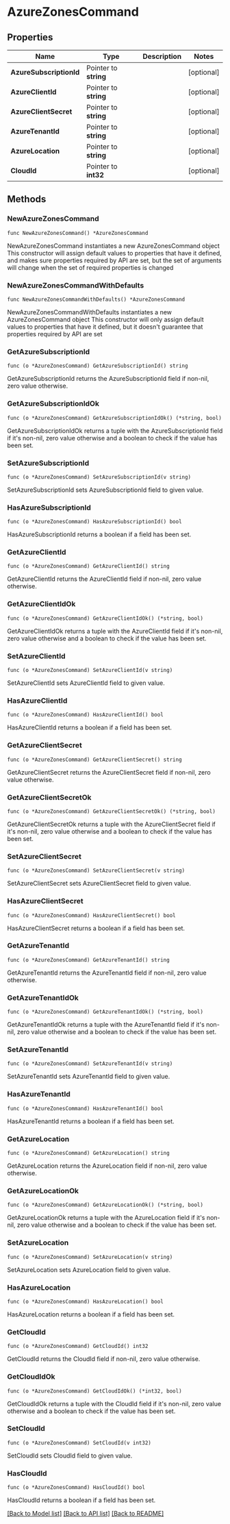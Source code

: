 # AzureZonesCommand

## Properties

Name | Type | Description | Notes
------------ | ------------- | ------------- | -------------
**AzureSubscriptionId** | Pointer to **string** |  | [optional] 
**AzureClientId** | Pointer to **string** |  | [optional] 
**AzureClientSecret** | Pointer to **string** |  | [optional] 
**AzureTenantId** | Pointer to **string** |  | [optional] 
**AzureLocation** | Pointer to **string** |  | [optional] 
**CloudId** | Pointer to **int32** |  | [optional] 

## Methods

### NewAzureZonesCommand

`func NewAzureZonesCommand() *AzureZonesCommand`

NewAzureZonesCommand instantiates a new AzureZonesCommand object
This constructor will assign default values to properties that have it defined,
and makes sure properties required by API are set, but the set of arguments
will change when the set of required properties is changed

### NewAzureZonesCommandWithDefaults

`func NewAzureZonesCommandWithDefaults() *AzureZonesCommand`

NewAzureZonesCommandWithDefaults instantiates a new AzureZonesCommand object
This constructor will only assign default values to properties that have it defined,
but it doesn't guarantee that properties required by API are set

### GetAzureSubscriptionId

`func (o *AzureZonesCommand) GetAzureSubscriptionId() string`

GetAzureSubscriptionId returns the AzureSubscriptionId field if non-nil, zero value otherwise.

### GetAzureSubscriptionIdOk

`func (o *AzureZonesCommand) GetAzureSubscriptionIdOk() (*string, bool)`

GetAzureSubscriptionIdOk returns a tuple with the AzureSubscriptionId field if it's non-nil, zero value otherwise
and a boolean to check if the value has been set.

### SetAzureSubscriptionId

`func (o *AzureZonesCommand) SetAzureSubscriptionId(v string)`

SetAzureSubscriptionId sets AzureSubscriptionId field to given value.

### HasAzureSubscriptionId

`func (o *AzureZonesCommand) HasAzureSubscriptionId() bool`

HasAzureSubscriptionId returns a boolean if a field has been set.

### GetAzureClientId

`func (o *AzureZonesCommand) GetAzureClientId() string`

GetAzureClientId returns the AzureClientId field if non-nil, zero value otherwise.

### GetAzureClientIdOk

`func (o *AzureZonesCommand) GetAzureClientIdOk() (*string, bool)`

GetAzureClientIdOk returns a tuple with the AzureClientId field if it's non-nil, zero value otherwise
and a boolean to check if the value has been set.

### SetAzureClientId

`func (o *AzureZonesCommand) SetAzureClientId(v string)`

SetAzureClientId sets AzureClientId field to given value.

### HasAzureClientId

`func (o *AzureZonesCommand) HasAzureClientId() bool`

HasAzureClientId returns a boolean if a field has been set.

### GetAzureClientSecret

`func (o *AzureZonesCommand) GetAzureClientSecret() string`

GetAzureClientSecret returns the AzureClientSecret field if non-nil, zero value otherwise.

### GetAzureClientSecretOk

`func (o *AzureZonesCommand) GetAzureClientSecretOk() (*string, bool)`

GetAzureClientSecretOk returns a tuple with the AzureClientSecret field if it's non-nil, zero value otherwise
and a boolean to check if the value has been set.

### SetAzureClientSecret

`func (o *AzureZonesCommand) SetAzureClientSecret(v string)`

SetAzureClientSecret sets AzureClientSecret field to given value.

### HasAzureClientSecret

`func (o *AzureZonesCommand) HasAzureClientSecret() bool`

HasAzureClientSecret returns a boolean if a field has been set.

### GetAzureTenantId

`func (o *AzureZonesCommand) GetAzureTenantId() string`

GetAzureTenantId returns the AzureTenantId field if non-nil, zero value otherwise.

### GetAzureTenantIdOk

`func (o *AzureZonesCommand) GetAzureTenantIdOk() (*string, bool)`

GetAzureTenantIdOk returns a tuple with the AzureTenantId field if it's non-nil, zero value otherwise
and a boolean to check if the value has been set.

### SetAzureTenantId

`func (o *AzureZonesCommand) SetAzureTenantId(v string)`

SetAzureTenantId sets AzureTenantId field to given value.

### HasAzureTenantId

`func (o *AzureZonesCommand) HasAzureTenantId() bool`

HasAzureTenantId returns a boolean if a field has been set.

### GetAzureLocation

`func (o *AzureZonesCommand) GetAzureLocation() string`

GetAzureLocation returns the AzureLocation field if non-nil, zero value otherwise.

### GetAzureLocationOk

`func (o *AzureZonesCommand) GetAzureLocationOk() (*string, bool)`

GetAzureLocationOk returns a tuple with the AzureLocation field if it's non-nil, zero value otherwise
and a boolean to check if the value has been set.

### SetAzureLocation

`func (o *AzureZonesCommand) SetAzureLocation(v string)`

SetAzureLocation sets AzureLocation field to given value.

### HasAzureLocation

`func (o *AzureZonesCommand) HasAzureLocation() bool`

HasAzureLocation returns a boolean if a field has been set.

### GetCloudId

`func (o *AzureZonesCommand) GetCloudId() int32`

GetCloudId returns the CloudId field if non-nil, zero value otherwise.

### GetCloudIdOk

`func (o *AzureZonesCommand) GetCloudIdOk() (*int32, bool)`

GetCloudIdOk returns a tuple with the CloudId field if it's non-nil, zero value otherwise
and a boolean to check if the value has been set.

### SetCloudId

`func (o *AzureZonesCommand) SetCloudId(v int32)`

SetCloudId sets CloudId field to given value.

### HasCloudId

`func (o *AzureZonesCommand) HasCloudId() bool`

HasCloudId returns a boolean if a field has been set.


[[Back to Model list]](../README.md#documentation-for-models) [[Back to API list]](../README.md#documentation-for-api-endpoints) [[Back to README]](../README.md)


